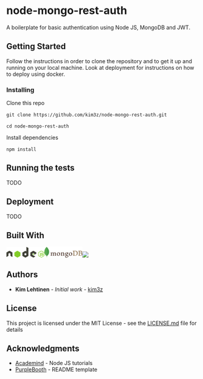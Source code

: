 # node-mongo-rest-auth
A boilerplate for basic authentication using Node JS, MongoDB and JWT.

## Getting Started

Follow the instructions in order to clone the repository and to get it up and running on your local machine. Look at deployment for instructions on how to deploy using docker.

### Installing

Clone this repo

```
git clone https://github.com/kim3z/node-mongo-rest-auth.git
```
```
cd node-mongo-rest-auth
```

Install dependencies

```
npm install
```

## Running the tests

TODO

## Deployment

TODO

## Built With

[<img  src="https://raw.githubusercontent.com/gilbarbara/logos/master/logos/nodejs.svg?sanitize=true" width="100">](https://nodejs.org/en/)[<img src="https://raw.githubusercontent.com/gilbarbara/logos/master/logos/mongodb.svg?sanitize=true" width="100">](https://www.mongodb.com/)[<img  src="https://raw.githubusercontent.com/gilbarbara/logos/master/logos/docker.svg?sanitize=true" width="200">](https://www.docker.com/)

## Authors

* **Kim Lehtinen** - *Initial work* - [kim3z](https://github.com/kim3z)

## License

This project is licensed under the MIT License - see the [LICENSE.md](LICENSE.md) file for details

## Acknowledgments

* [Academind](https://github.com/academind) - Node JS tutorials
* [PurpleBooth](https://github.com/PurpleBooth) - README template

